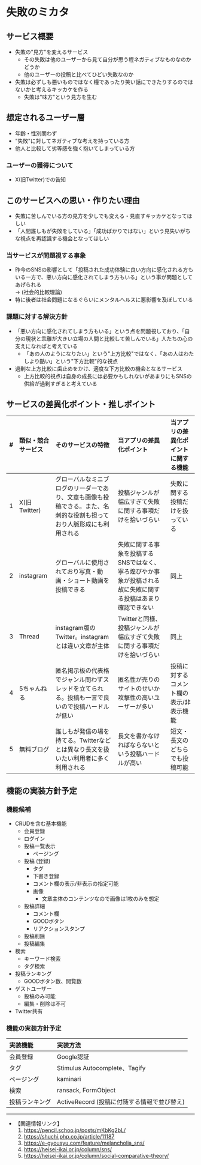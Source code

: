 # 失敗のミカタ

## サービス概要
* 失敗の"見方"を変えるサービス
  * その失敗は他のユーザーから見て自分が思う程ネガティブなものなのかどうか
  * 他のユーザーの投稿と比べてひどい失敗なのか
* 失敗は必ずしも悪いものではなく糧であったり笑い話にできたりするのではないかと考えるキッカケを作る
    * 失敗は"味方"という見方を生む

## 想定されるユーザー層
* 年齢・性別問わず
* "失敗"に対してネガティブな考えを持っている方
* 他人と比較して劣等感を強く抱いてしまっている方

### ユーザーの獲得について
* X(旧Twitter)での告知

## このサービスへの思い・作りたい理由
* 失敗に苦しんでいる方の見方を少しでも変える・見直すキッカケとなってほしい
* 「人間誰しもが失敗をしている」「成功ばかりではない」という見失いがちな視点を再認識する機会となってほしい

### 当サービスが問題視する事象
* 昨今のSNSの影響として「投稿された成功体験に良い方向に感化される方もいる一方で、悪い方向に感化されてしまう方もいる」という事が問題としてあげられる<br/>→ (社会的比較理論)
* 特に後者は社会問題になるぐらいにメンタルヘルスに悪影響を及ぼしている

### 課題に対する解決方針
* 「悪い方向に感化されてしまう方もいる」という点を問題視しており、「自分の現状と乖離が大きい立場の人間と比較して苦しんでいる」人たちの心の支えになればと考えている
  * 「あの人のようになりたい」という"上方比較"ではなく、「あの人はわたしより酷い」という"下方比較"的な視点
* 過剰な上方比較に歯止めをかけ、適度な下方比較の機会となるサービス
  * 上方比較的視点は自身の成長には必要かもしれないがあまりにもSNSの供給が過剰すぎると考えている




## サービスの差異化ポイント・推しポイント
| # | 類似・競合サービス | そのサービスの特徴 | 当アプリの差異化ポイント | 当アプリの差異化ポイントに関する機能 |
|:--|:--|:--|:--|:--|
| 1 | X(旧Twitter) | グローバルなミニブログのリーダーであり、文章も画像も投稿できる。また、名刺的な役割も担っており人脈形成にも利用される | 投稿ジャンルが幅広すぎて失敗に関する事項だけを拾いづらい | 失敗に関する投稿だけを扱っている |
| 2 | instagram | グローバルに使用されており写真・動画・ショート動画を投稿できる | 失敗に関する事象を投稿するSNSではなく、寧ろ煌びやか事象が投稿される故に失敗に関する投稿はあまり確認できない | 同上 |
| 3 | Thread | instagram版のTwitter。instagramとは違い文章が主体 | Twitterと同様、投稿ジャンルが幅広すぎて失敗に関する事項だけを拾いづらい | 同上 |
| 4 | 5ちゃんねる | 匿名掲示板の代表格でジャンル問わずスレッドを立てられる。投稿も一言で良いので投稿ハードルが低い | 匿名性が売りのサイトのせいか攻撃性の高いユーザーが多い | 投稿に対するコメント欄の表示/非表示機能 |
| 5 | 無料ブログ | 誰しもが発信の場を持てる。Twitterなどとは異なり長文を扱いたい利用者に多く利用される | 長文を書かなければならないという投稿ハードルが高い | 短文・長文のどちらでも投稿可能 |

## 機能の実装方針予定
### 機能候補
* CRUDを含む基本機能
  * 会員登録
  * ログイン
  * 投稿一覧表示
    * ページング
  * 投稿 (登録)
    * タグ
    * 下書き登録
    * コメント欄の表示/非表示の指定可能
    * 画像
      * 文章主体のコンテンツなので画像は1枚のみを想定
  * 投稿詳細
    * コメント欄
    * GOODボタン
    * リアクションスタンプ
  * 投稿削除
  * 投稿編集
* 検索
  * キーワード検索
  * タグ検索
* 投稿ランキング
  * GOODボタン数、閲覧数
* ゲストユーザー
  * 投稿のみ可能
  * 編集・削除は不可
* Twitter共有

### 機能の実装方針予定
| 実装機能 | 実装方法 |
|:--|:--|
| 会員登録 | Google認証 |
| タグ | Stimulus Autocomplete、Tagify |
| ページング | kaminari |
| 検索 | ransack, FormObject |
| 投稿ランキング | ActiveRecord (投稿に付随する情報で並び替え) |

---
- 【関連情報リンク】
  1. https://pencil.schoo.jp/posts/mKbKg2bL/
  2. https://shuchi.php.co.jp/article/11187
  3. https://e-gyousyu.com/feature/melancholia_sns/
  4. https://heisei-ikai.or.jp/column/sns/
  5. https://heisei-ikai.or.jp/column/social-comparative-theory/
